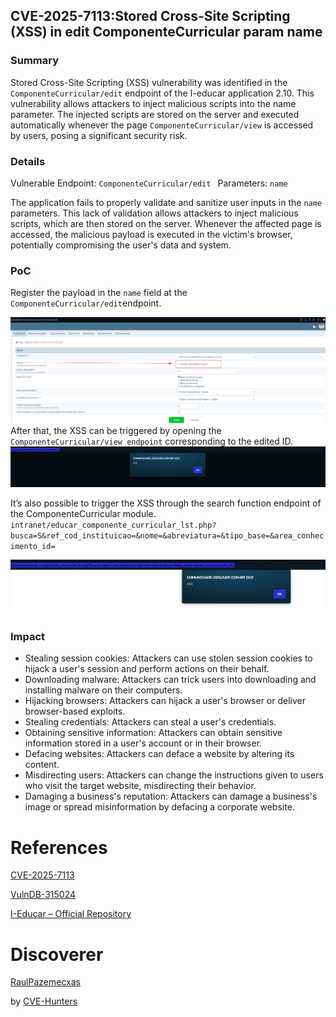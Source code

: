 ## CVE-2025-7113:Stored Cross-Site Scripting (XSS) in edit ComponenteCurricular param name

### Summary

 Stored Cross-Site Scripting (XSS) vulnerability was identified in the  `ComponenteCurricular/edit`  endpoint of the I-educar application 2.10. This vulnerability allows attackers to inject malicious scripts into the name parameter. The injected scripts are stored on the server and executed automatically whenever the page `ComponenteCurricular/view` is accessed by users, posing a significant security risk.

### Details
Vulnerable Endpoint: `ComponenteCurricular/edit `
Parameters: `name`

The application fails to properly validate and sanitize user inputs in the `name` parameters. This lack of validation allows attackers to inject malicious scripts, which are then stored on the server. Whenever the affected page is accessed, the malicious payload is executed in the victim's browser, potentially compromising the user's data and system.

### PoC
Register the payload in the `name` field at the `ComponenteCurricular/edit`endpoint. 

![image](/images/xss010.png)
After that, the XSS can be triggered by opening the `ComponenteCurricular/view endpoint` corresponding to the edited ID.
![image](/images/xss011.png)

It’s also possible to trigger the XSS through the search function endpoint of the ComponenteCurricular module.
`intranet/educar_componente_curricular_lst.php?busca=S&ref_cod_instituicao=&nome=&abreviatura=&tipo_base=&area_conhecimento_id=`

![image](/images/xss012.png)

### Impact


- Stealing session cookies: Attackers can use stolen session cookies to hijack a user's session and perform actions on their behalf.
- Downloading malware: Attackers can trick users into downloading and installing malware on their computers.
- Hijacking browsers: Attackers can hijack a user's browser or deliver browser-based exploits.
- Stealing credentials: Attackers can steal a user's credentials.
- Obtaining sensitive information: Attackers can obtain sensitive information stored in a user's account or in their browser.
- Defacing websites: Attackers can deface a website by altering its content.
- Misdirecting users: Attackers can change the instructions given to users who visit the target website, misdirecting their behavior.
- Damaging a business's reputation: Attackers can damage a business's image or spread misinformation by defacing a corporate website.

# References

[CVE-2025-7113](https://cve.mitre.org/cgi-bin/cvename.cgi?name=CVE-2025-7113)

[VulnDB-315024](https://vuldb.com/?id.315024)

[I-Educar – Official Repository](https://github.com/portabilis/i-educar)

# Discoverer

[RaulPazemecxas](https://github.com/RaulPazemecxas/) 

by [CVE-Hunters](https://github.com/Sec-Dojo-Cyber-House/cve-hunters)

